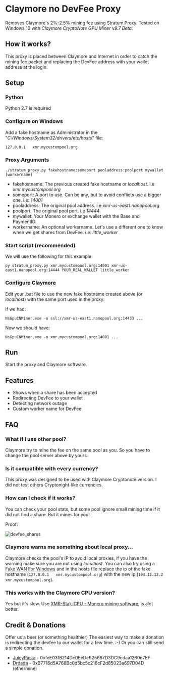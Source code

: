 # Claymore no DevFee Proxy

Removes Claymore's 2%-2.5% mining fee using Stratum Proxy. Tested on Windows 10 with _Claymore CryptoNote GPU Miner v9.7 Beta_.

## How it works?
This proxy is placed between Claymore and Internet in order to catch the mining fee packet and replacing the DevFee address with your wallet address at the login.

## Setup

### Python
Python 2.7 is required

### Configure on Windows
Add a fake hostname as Administrator in the "_C:/Windows/System32/drivers/etc/hosts_" file:

```
127.0.0.1   xmr.mycustompool.org
```

### Proxy Arguments
```
./stratum_proxy.py fakehostname:someport pooladdress:poolport mywallet [workername]
```
- fakehostname: The previous created fake hostname or _localhost_. i.e _xmr.mycustompool.org_
- someport: A port to use. Can be any, but to avoid conflicts use a bigger one. i.e: _14001_
- pooladdress: The original pool address. i.e _xmr-us-east1.nanopool.org_
- poolport: The original pool port. i.e _14444_
- mywallet: Your Monero or exchange wallet with the Base and PaymentID.
- workername: An optional workername. Let's use a different one to know when we get shares from DevFee. i.e: _little_worker_

### Start script (recommended)
We will use the following for this example:
```batch
py stratum_proxy.py xmr.mycustompool.org:14001 xmr-us-east1.nanopool.org:14444 YOUR_REAL_WALLET little_worker
```

### Configure Claymore
Edit your .bat file to use the new fake hostname created above (or _localhost_) with the same port used in the proxy:

If we had:
```batch
NsGpuCNMiner.exe -o ssl://xmr-us-east1.nanopool.org:14433 ...
```
Now we should have:
```batch
NsGpuCNMiner.exe -o xmr.mycustompool.org:14001 ...
```
## Run
Start the proxy and Claymore software.

## Features
- Shows when a share has been accepted
- Redirecting DevFee to your wallet
- Detecting network outage
- Custom worker name for DevFee

## FAQ

### What if I use other pool?
Claymore try to mine the fee on the same pool as you. So you have to change the pool server above by yours.

### Is it compatible with every currency?
This proxy was designed to be used with Claymore Cryptonote version. I did not test others Cryptonight-like currencies.

### How can I check if it works?
You can check your pool stats, but some pool ignore small mining time if it did not find a share. But it mines for you!

Proof:

![devfee_shares](https://user-images.githubusercontent.com/6496385/29857323-86394312-8d2e-11e7-9ffa-83ad8399b747.png)

### Claymore warns me something about local proxy...
Claymore checks the pool's IP to avoid local proxies, if you have the warning make sure you are not using _localhost_. You can also try using a [Fake WAN For Windows](https://github.com/JuicyPasta/Claymore-No-Fee-Proxy/wiki/Creating-a-fake-WAN-network-(Win)) and in the hosts file replace the ip of the fake hostname (```127.0.0.1   xmr.mycustompool.org```) with the new ip (```194.12.12.2   xmr.mycustompool.org```).

### This works with the Claymore CPU version?
Yes but it's slow. Use [XMR-Stak-CPU - Monero mining software](https://github.com/fireice-uk/xmr-stak-cpu), is alot better.

## Credit & Donations
Offer us a beer (or something healthier)
The easiest way to make a donation is redirecting the devfee to our wallet for a few time. :-) Or you can still send a simple donation.
- [JuicyPasta](https://github.com/JuicyPasta) - 0xfeE03fB214Dc0EeDc925687D3DC9cdaa1260e7EF
- [Drdada](https://github.com/drdada) - 0xB7716d5A768Bc0d5bc5c216cF2d85023a697D04D (ethermine)

